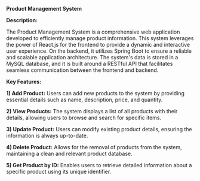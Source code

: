 **Product Management System**

**Description:**

The Product Management System is a comprehensive web application developed to efficiently manage product information. This system leverages the power of React.js for the frontend to provide a dynamic and interactive user experience. On the backend, it utilizes Spring Boot to ensure a reliable and scalable application architecture. The system's data is stored in a MySQL database, and it is built around a RESTful API that facilitates seamless communication between the frontend and backend.

**Key Features:**

**1) Add Product:** 
Users can add new products to the system by providing essential details such as name, description, price, and quantity.

**2) View Products:** 
The system displays a list of all products with their details, allowing users to browse and search for specific items.

**3) Update Product:** 
Users can modify existing product details, ensuring the information is always up-to-date.

**4) Delete Product:** 
Allows for the removal of products from the system, maintaining a clean and relevant product database.

**5) Get Product by ID:** 
Enables users to retrieve detailed information about a specific product using its unique identifier.
